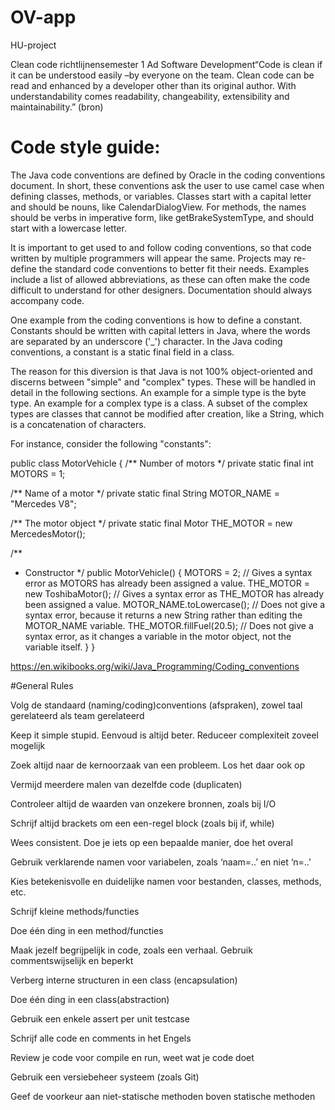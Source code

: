 # OV-app
HU-project

Clean code richtlijnensemester 1 Ad Software Development“Code is clean if it can be understood easily –by everyone on the team. Clean code can be read and enhanced by a developer other than its original author. With understandability comes readability, changeability, extensibility and maintainability.” (bron)

# Code style guide:

The Java code conventions are defined by Oracle in the coding conventions document. In short, these conventions ask the user to use camel case when defining classes, methods, or variables. Classes start with a capital letter and should be nouns, like CalendarDialogView. For methods, the names should be verbs in imperative form, like getBrakeSystemType, and should start with a lowercase letter.

It is important to get used to and follow coding conventions, so that code written by multiple programmers will appear the same. Projects may re-define the standard code conventions to better fit their needs. Examples include a list of allowed abbreviations, as these can often make the code difficult to understand for other designers. Documentation should always accompany code.

One example from the coding conventions is how to define a constant. Constants should be written with capital letters in Java, where the words are separated by an underscore ('_') character. In the Java coding conventions, a constant is a static final field in a class.

The reason for this diversion is that Java is not 100% object-oriented and discerns between "simple" and "complex" types. These will be handled in detail in the following sections. An example for a simple type is the byte type. An example for a complex type is a class. A subset of the complex types are classes that cannot be modified after creation, like a String, which is a concatenation of characters.

For instance, consider the following "constants":


public class MotorVehicle {
  /** Number of motors */
  private static final int MOTORS = 1;

  /** Name of a motor */
  private static final String MOTOR_NAME = "Mercedes V8";

  /** The motor object */
  private static final Motor THE_MOTOR = new MercedesMotor();

  /**
   * Constructor
   */
  public MotorVehicle() {
    MOTORS = 2;                     // Gives a syntax error as MOTORS has already been assigned a value.
    THE_MOTOR = new ToshibaMotor(); // Gives a syntax error as THE_MOTOR has already been assigned a value.
    MOTOR_NAME.toLowercase();       // Does not give a syntax error, because it returns a new String rather than editing the MOTOR_NAME variable.
    THE_MOTOR.fillFuel(20.5);       // Does not give a syntax error, as it changes a variable in the motor object, not the variable itself.
    }
}
  
  https://en.wikibooks.org/wiki/Java_Programming/Coding_conventions



#General Rules

Volg de standaard (naming/coding)conventions (afspraken), zowel taal gerelateerd als team gerelateerd

Keep it simple stupid. Eenvoud is altijd beter. Reduceer complexiteit zoveel mogelijk

Zoek altijd naar de kernoorzaak van een probleem. Los het daar ook op

Vermijd meerdere malen van dezelfde code (duplicaten)

Controleer altijd de waarden van onzekere bronnen, zoals bij I/O

Schrijf altijd brackets om een een-regel block (zoals bij if, while)

Wees consistent. Doe je iets op een bepaalde manier, doe het overal

Gebruik verklarende namen voor variabelen, zoals ‘naam=..’ en niet ‘n=..’

Kies betekenisvolle en duidelijke namen voor bestanden, classes, methods, etc.

Schrijf kleine methods/functies

Doe één ding in een method/functies

Maak jezelf begrijpelijk in code, zoals een verhaal. Gebruik commentswijselijk en beperkt

Verberg interne structuren in een class (encapsulation)

Doe één ding in een class(abstraction)

Gebruik een enkele assert per unit testcase

Schrijf alle code en comments in het Engels

Review je code voor compile en run, weet wat je code doet

Gebruik een versiebeheer systeem (zoals Git)

Geef de voorkeur aan niet-statische methoden boven statische methoden
